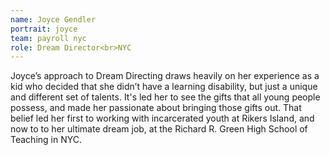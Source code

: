 ```yaml
---
name: Joyce Gendler
portrait: joyce
team: payroll nyc
role: Dream Director<br>NYC
---
```


Joyce’s approach to Dream Directing draws heavily on her experience as a kid who decided that she didn’t have a learning disability, but just a unique and different set of talents. It's led her to see the gifts that all young people possess, and made her passionate about bringing those gifts out. That belief led her first to working with incarcerated youth at Rikers Island, and now to to her ultimate dream job, at the Richard R. Green High School of Teaching in NYC.